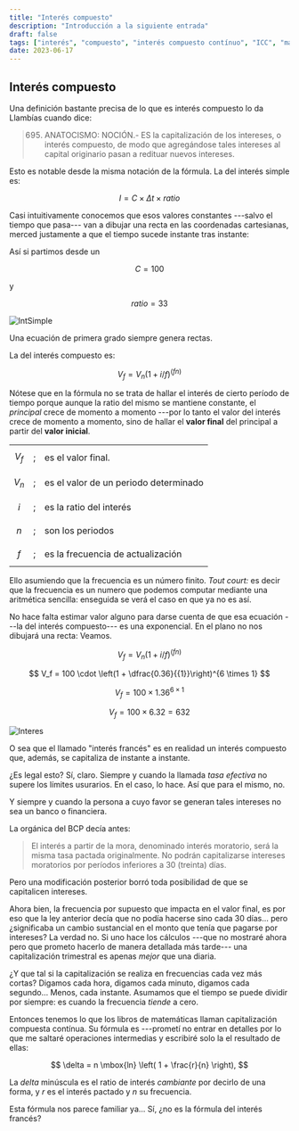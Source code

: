```yaml
---
title: "Interés compuesto"
description: "Introducción a la siguiente entrada"
draft: false
tags: ["interés", "compuesto", "interés compuesto contínuo", "ICC", "matemáticas"]
date: 2023-06-17
---
```


## Interés compuesto

Una definición bastante precisa de lo que es interés compuesto lo da Llambías cuando dice:

> 695. ANATOCISMO: NOCIÓN.- ES la capitalización de los intereses, o interés compuesto, de modo que agregándose tales intereses al capital originario pasan a redituar nuevos intereses.

Esto es notable desde la misma notación de la fórmula. La del interés simple es:

$$
I = C \times \Delta t \times ratio
$$

Casi intuitivamente conocemos que esos valores constantes ---salvo el tiempo que pasa--- van a dibujar una recta en las coordenadas cartesianas, merced justamente a que el tiempo sucede instante tras instante:

Así si partimos desde un 

$$
C = 100
$$

y

$$
ratio = 33%
$$

![IntSimple](/posts/img/iss.png)

Una ecuación de primera grado siempre genera rectas.

La del interés compuesto es:

$$
V_f  = V_n (1 + i/f)^{(f n)}
$$

Nótese que en la fórmula no se trata de hallar el interés de cierto período de tiempo porque aunque la ratio del mismo  se mantiene constante, el _principal_ crece de momento a momento ---por lo tanto el valor del interés crece de momento a momento, sino de hallar el **valor final** del principal a partir del **valor inicial**.

|         |             |                                   |
| ------  | ----------- |---------------------------------- |
| $$V_f$$ | ;           |	es el valor final.                |
| $$V_n$$	| ;           | es el valor de un periodo determinado |
| $$i$$	  | ;           | es la ratio del interés           |
| $$n$$	  | ;           | son los periodos                  |
| $$f$$	  | ;           | es la frecuencia de actualización |

Ello asumiendo que la frecuencia es un número finito. _Tout court:_ es decir que la frecuencia es un numero que podemos computar mediante una aritmética sencilla: enseguida se verá el caso en que ya no es así.

No hace falta estimar valor alguno para darse cuenta de que esa ecuación ---la del interés compuesto--- es una exponencial. En el plano no nos dibujará una recta: Veamos.

$$
V_f  = V_n (1 + i/f)^{(f n)}
$$

$$
V_f = 100 \cdot \left(1 + \dfrac{0.36}{{1}}\right)^{6 \times 1}
$$

$$
V_f = 100 \times 1.36 ^ {6 \times 1}
$$

$$
V_f = 100 \times 6.32 = 632
$$

![Interes](/posts/img/compuesto.png)

O sea que el llamado "interés francés" es en realidad un interés compuesto que, además, se capitaliza de instante a instante.

¿Es legal esto? Sí, claro. Siempre y cuando la llamada *tasa efectiva* no supere los límites usurarios. En el caso, lo hace. Así que para el mismo, no.

Y siempre y cuando la persona a cuyo favor se generan tales intereses no sea un banco o financiera. 

La orgánica del BCP decía antes:

> El interés a partir de la mora, denominado interés moratorio, será la misma tasa pactada originalmente. No podrán capitalizarse intereses moratorios por períodos inferiores a 30 (treinta) días.

Pero una modificación posterior borró toda posibilidad de que se capitalicen intereses.

Ahora bien, la frecuencia por supuesto que impacta en el valor final, es por eso que la ley anterior decía que no podía hacerse sino cada 30 días... pero ¿significaba un cambio sustancial en el monto que tenía que pagarse por intereses? La verdad no. Si uno hace los cálculos ---que no mostraré ahora pero que prometo hacerlo de manera detallada más tarde--- una capitalización trimestral es apenas _mejor_ que una diaria.

¿Y que tal si la capitalización se realiza en frecuencias cada vez más cortas? Digamos cada hora, digamos cada minuto, digamos cada segundo... Menos, cada instante. Asumamos que el tiempo se puede dividir por siempre: es cuando la frecuencia _tiende_ a cero.

Entonces tenemos lo que los libros de matemáticas llaman capitalización compuesta contínua. Su fórmula es  ---prometí no entrar en detalles por lo que me saltaré operaciones intermedias y escribiré solo la el resultado de ellas:

$$
\delta = n \mbox{ln} \left( 1 + \frac{r}{n} \right),
$$

La _delta_ minúscula es el ratio de interés _cambiante_ por decirlo de una forma, y _r_ es el interés pactado y _n_ su frecuencia. 

Esta fórmula nos parece familiar ya... Sí, ¿no es la fórmula del interés francés?

